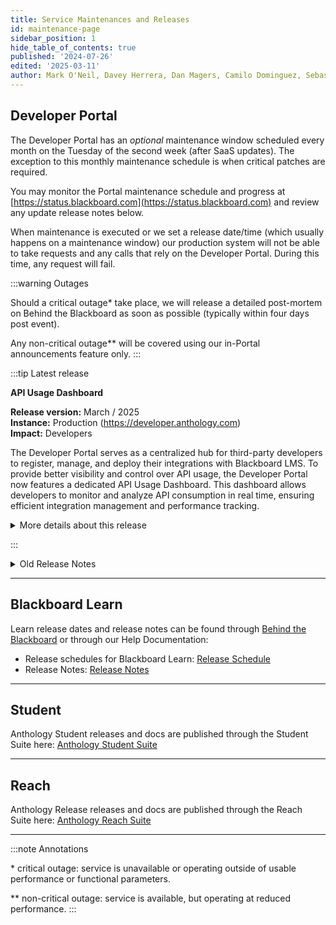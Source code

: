 ```yaml
---
title: Service Maintenances and Releases
id: maintenance-page
sidebar_position: 1
hide_table_of_contents: true
published: '2024-07-26'
edited: '2025-03-11'
author: Mark O'Neil, Davey Herrera, Dan Magers, Camilo Dominguez, Sebastian Silva
---
```


## Developer Portal

The Developer Portal has an _optional_ maintenance window scheduled every month on the Tuesday of the second week (after SaaS updates). The exception to this monthly maintenance schedule is when critical patches are required.

You may monitor the Portal maintenance schedule and progress at [https://status.blackboard.com](https://status.blackboard.com) and review any update release notes below.

When maintenance is executed or we set a release date/time (which usually happens on a maintenance window) our production system will not be able to take requests and any calls that rely on the Developer Portal. During this time, any request will fail.

:::warning Outages

Should a critical outage\* take place, we will release a detailed post-mortem on Behind the Blackboard as soon as possible (typically within four days post event).

Any non-critical outage\*\* will be covered using our in-Portal announcements feature only.
:::

:::tip Latest release

**API Usage Dashboard**<br/>

**Release version:** March / 2025<br/>
**Instance:** Production (https://developer.anthology.com)<br/>
**Impact:** Developers<br/>

The Developer Portal serves as a centralized hub for third-party developers to register, manage, and deploy their integrations with Blackboard LMS. To provide better visibility and control over API usage, the Developer Portal now features a dedicated API Usage Dashboard. This dashboard allows developers to monitor and analyze API consumption in real time, ensuring efficient integration management and performance tracking.

<details>
<summary>More details about this release</summary>

Developers can now monitor API consumption at the following levels:

- **Application level:** Track API usage for individual integrations.
- **Group level:** Aggregates API usage data across all applications owned by a group.

Developers can filter API usage for the following timeframes:

- Last 24 hours (data refreshed every 15 minutes).
- Last 30 days (data refreshed daily).
- Last year (data refreshed monthly).

To help developers manage the information displayed on the dashboard, the following API status breakdowns are available as filters in the graphical reports:

| **Filter Name **           | **Description **                                                                                       | **HTTP Status Code  **                        |
| -------------------------- | ------------------------------------------------------------------------------------------------------ | --------------------------------------------- |
| Okay                       | API requests processed successfully\.                                                                  | 200 \- OK                                     |
| Invalid Token              | API requests failed due to an invalid, expired, or revoked authentication token\.                      | 401 \- Unauthorized                           |
| Missing Header             | Requests failed because a required HTTP header \(e\.g\., Authorization, Content\-Type\) was missing\.  | 401 \- Unauthorized \(AuthHeaderMissing\)     |
| Rate Limit Exceeded        | The application exceeded the allowed number of API requests within a given timeframe\.                 | 429 \- Too Many Requests                      |
| Permission Denied          | The user does not have the required privileges to access the requested resource\.                      | 403 \- Forbidden                              |
| Site Application Missing   | API calls were sent to a Blackboard instance where the application is not installed\.                  | 404 \- Not Found                              |
| Site Application Disabled  | The API request failed because the application was disabled on a Blackboard instance\.                 | 403 \- Forbidden \(SiteApplicationDisabled\)  |

By providing developers with real-time API consumption data, the dashboard helps:

- Optimize performance by providing precise visibility into how each integration interacts with Blackboard LMS.
- Enhance monitoring by identifying authentication failures and request errors for faster troubleshooting.
- Improve scalability by ensuring applications stay within API rate limits and optimize resource usage.
- Strengthen security by detecting unusual or excessive API usage patterns to prevent potential risks.

By implementing these monitoring capabilities, the Developer Portal empowers developers with better insights, greater control, and improved integration reliability for Blackboard LMS.

To consult API usage metrics, developers can access the dashboard directly through the Developer Portal:

In the main panel, navigate to the **"My Applications"** section and click on the **three-dot menu** next to your application. From there, you can access the **API Usage Dashboard** to view application-level metrics.

<img src="/assets/img/rn-march112025-1.png" width="600px"/>

<img src="/assets/img/rn-march112025-2.png" width="600px"/>

<img src="/assets/img/rn-march112025-3.png" width="600px"/>

<img src="/assets/img/rn-march112025-4.png" width="600px"/>

To access API usage at the group level, go to the **"My Groups"** section and click on the **Dashboard** link.

<img src="/assets/img/rn-march112025-5.png" width="600px"/>

<img src="/assets/img/rn-march112025-6.png" width="600px"/>

</details>

:::

<details>
<summary>Old Release Notes</summary>

**Release version:** February / 2025<br/>
**Instance:** Production (https://developer.anthology.com)<br/>
**Impact:** Developers<br/>

The Developer Portal continues to evolve to enhance self-service capabilities and give developers greater control over their accounts. We have introduced a developer account deletion request feature in the Account Page of the Developer Portal. This update ensures that account removal is handled securely and efficiently. Also, aligned with data protection best practices

By implementing a structured deletion process, we help developers manage their accounts responsibly. Preventing accidental data loss or disruptions to registered applications.

This feature allows developers to request account deletion while ensuring that registered applications remain functional, minimizing disruptions, and reducing support requests.

Key highlights of this enhancement

- Developers can now request account deletion directly from the Account Management Page of the Developer Portal.
- A validation check ensures that all registered applications and groups are reassigned or removed before proceeding with account deletion.
- 20-day recovery period: Accounts will be deactivated for 20 days before permanent deletion, allowing developers to restore access during this time.
- Logging in within the 20-day period automatically cancels the deletion request, keeping the account active.
- Permanent deletion: After the recovery period expires, all account data, including logs, will be permanently removed.

Developers can now request account deletion through a simple process:

Navigate to the Account Management section in the Developer Portal and click on the Request Account Deletion option.

<img src="/assets/img/devportal-releases/step1.png" width="400px" alt="Image 1. Account Management Page"/>

The system will validate account deletion constraints

- The developer is not an owner of another group.
- The developer has no applications registered in the default group.
- The default group for the developer doesn't have any additional members.

Note: If constraints are not met, the system will display an alert icon explaining the necessary steps to proceed.

<img src="/assets/img/devportal-releases/step2.png" width="400px" alt="Image 2. Validation Check: Proceed with Account Deletion"/>

You will receive an email containing the information about the deletion process, including a link to validate the deletion request.

<img src="/assets/img/devportal-releases/step2-5.png" width="700px" alt="Image 3. Email notification: Includes the link to verify the deletion process"/>

Clicking the link will take you to the following page where you can confirm the deletion process

<img src="/assets/img/devportal-releases/step3.png" width="700px" alt="Image 4. Request Validation: Accept the account deletion"/>

Once the verification is completed, a confirmation message will appear, detailing the 20-day recovery period and the impact of account deletion.

<img src="/assets/img/devportal-releases/step4.png" width="700px" alt="Image 5. Request submitted."/>

#### May 28th 2024 - 02:30 AM EST

The Developer Portal will undergo a maintenance update at this time. There is no downtime involved.

- Release Name: DP2024.3
- Release Date : 05/28
- Release Time : 02:30 AM EST (6:30 AM UTC) (12:00 PM IST)
- Downtime : 0 Mins

**Purpose:**

**Rate Limiting**:
A more effective method for managing rate limits of API usage with enhanced control. Enjoy the flexibility to adjust from a 24-hour cycle to any time interval that better fits developer's requirements.

**Performance issue fix:**
SQL Query optimization to address the Performance issue

---

#### 25 February 2024 @ 1:30 am EST

We moved this maintenance and feature release due to questions and requests from different sources to Feb 20th 2024. Maintenance release.

- **Admin to create groups**: Enable Portal Administrators to create/view/edit Portal Account Groups and to manage the created groups.

- **Audit Trail**: Admin to track events and actions done by both the registered developers and admins. This feature also includes downloadable log as a spreadsheet(csv) over a specified timeframe.

---

#### 17 October 2023

Maintenance only.

In order to improve performance during peak usage periods and mitigate the risk of database connection failures due to over utilization we are upgrading our database instance type.

The Developer Portal will remain available during this time. Though some database related features such as creating new accounts or applications will be unavailable during the maintenance period. The _actual expected duration_ of the maintenance period is 2 minutes or less.

Maintenance Date : 10/17/2023

Maintenance Time : 06:30 AM UTC (2023-10-17T06:30:00Z)

Maintenance window : 10 Mins

You may follow status and updates at [https://status.blackboard.com](https://status.blackboard.com).

---

#### 11 July 2023

Release Name: 2023.3

:exclamation: The length of this maintenance window, 12:30 am - 02:30 am EST, is due to the Redis Upgrade, but may complete in ~45 minutes. We apologize in advance for the short notice.

Features:

- **Redis Upgrade**: For security and performance purposes we are upgrading to the latest version of Redis. This will have no impact on current Developer-facing functionality.
- **LTI Dynamic Registration**: For performance and forward looking enhancements we are improving the backend which supports the dynamic registration of LTI integrations with Learn. This will have no impact on current Developer-facing functionality.

---

#### 6 June 2023

Release Name: 2023.2

Features:

- **Announcement Panel**: The Announcement Panel provides Developer facing Portal, APIs, and Event information. When a new announcement is available it will be indicated via a red dot on the Announcements icon in the Portal task bar. Clicking on the Announcements icon displays active announcements - latest at the top.

</details>

---

## Blackboard Learn

Learn release dates and release notes can be found through [Behind the Blackboard](https://behind.blackboard.com) or through our Help Documentation:

- Release schedules for Blackboard Learn: [Release Schedule](https://help.blackboard.com/Learn/Administrator/SaaS/Release_Notes/Learn_SaaS_Release_Schedule)
- Release Notes: [Release Notes](https://help.blackboard.com/Learn/Administrator/SaaS/Release_Notes)

---

## Student

Anthology Student releases and docs are published through the Student Suite here: [Anthology Student Suite](https://help.anthology.com/Content/DocSets/CNSDocSet.htm)

---

## Reach

Anthology Release releases and docs are published through the Reach Suite here: [Anthology Reach Suite](https://help.campusmanagement.com/Content/DocSets/ENGDocSet.htm)

---

:::note Annotations

\* critical outage: service is unavailable or operating outside of usable performance or functional parameters.

\*\* non-critical outage: service is available, but operating at reduced performance.
:::
